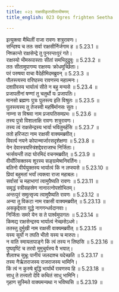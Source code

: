 ```yaml
---
title: ०२३ राक्षसीकृतसीताभीषणम्
title_english: 023 Ogres frighten Seetha

---
```

<div class="audioEmbed"  caption="श्रीराम-हरिसीताराममूर्ति-घनपाठिभ्यां वचनम्" src="https://archive.org/download/Ramayana-recitation-Sriram-harisItArAmamUrti-Ghanapaati-v2/Kanda_5/Kanda_5_SK-023-Ogres_frighten_Seetha.mp3"></div>

  
इत्युक्त्वा मैथिलीं राजा रावणः शत्रुरावणः।  
सन्दिश्य च ततः सर्वा राक्षसीर्निर्जगाम ह ॥ 5.23.1 ॥   
निष्क्रान्ते राक्षसेन्द्रे तु पुनरन्तःपुरं गते।  
राक्षस्यो भीमरूपास्ताः सीतां समभिदुद्रुवुः ॥ 5.23.2 ॥   
ततः सीतामुपागम्य राक्षस्यः क्रोधमूर्च्छिताः।  
परं परुषया वाचा वैदेहीमिदमब्रुवन् ॥ 5.23.3 ॥   
पौलस्त्यस्य वरिष्ठस्य रावणस्य महात्मनः।  
दशग्रीवस्य भार्यात्वं सीते न बहु मन्यसे ॥ 5.23.4 ॥   
प्रजापतीनां षण्णां तु चतुर्थो यः प्रजापतिः।  
मानसो ब्रह्मणः पुत्रः पुलस्त्य इति विश्रुतः ॥ 5.23.5 ॥   
पुलस्त्यस्य तु तेजस्वी महर्षिर्मानसः सुतः।  
नाम्ना स विश्रवा नाम प्रजापतिसमप्रभः ॥ 5.23.6 ॥   
तस्य पुत्रो विशालाक्षि रावणः शत्रुरावणः।  
तस्य त्वं राक्षसेन्द्रस्य भार्या भवितुमर्हसि ॥ 5.23.7 ॥   
ततो हरिजटा नाम राक्षसी वाक्यमब्रवीत्।  
विवर्त्य नयने कोपान्मार्जारसदृशेक्षणा ॥ 5.23.8 ॥   
येन देवास्त्रयस्त्रिंशद्देवराजश्च निर्जिताः।  
भर्त्सयन्ती तदा घोरमिदं वचनमब्रवीत् ॥ 5.23.9 ॥   
वीर्योत्सिक्तस्य शूरस्य सङ्ग्रामेष्वनिवर्तिनः।  
बलिनो वीर्ययुक्तस्य भार्यात्वं किं न लप्स्यसे ॥ 5.23.10 ॥   
प्रियां बहुमतां भर्यां त्यक्त्वा राजा महाबलः।  
सर्वासां च महाभागां त्वामुपैष्यति रावणः ॥ 5.23.11 ॥   
समृद्धं स्त्रीसहस्रेण नानारत्नोपशोभितम्।  
अन्तःपुरं समुत्सृज्य त्वामुपैष्यति रावणः ॥ 5.23.12 ॥   
अन्या तु विकटा नाम राक्षसी वाक्यमब्रवीत् ॥ 5.23.13 ॥   
असकृद्देवता युद्धे नागगन्धर्वदानवाः।  
निर्जिताः समरे येन स ते पार्श्वमुपागतः ॥ 5.23.14 ॥   
किमद्य राक्षसेन्द्रस्य भार्यात्वं नेच्छसेऽधमे।  
ततस्तु दुर्मुखी नाम राक्षसी वाक्यमब्रवीत् ॥ 5.23.15 ॥   
यस्य सूर्यो न तपति भीतो यस्य च मारुतः।  
न वाति स्मायतापाङ्गे किं त्वं तस्य न तिष्ठसि ॥ 5.23.16 ॥   
पुष्पवृष्टिं च तरवो मुमुचुर्यस्य वै भयात्।  
शैलाश्च सुभ्रूः पानीयं जलदाश्च यदेच्छति ॥ 5.23.17 ॥   
तस्य नैर्ऋतराजस्य राजराजस्य भामिनि।  
किं त्वं न कुरुषे बुद्धिं भार्यार्थे रावणस्य हि ॥ 5.23.18 ॥   
साधु ते तत्त्वतो देवि कथितं साधु भामिनि।  
गृहाण सुस्मिते वाक्यमन्यथा न भविष्यसि ॥ 5.23.19 ॥   